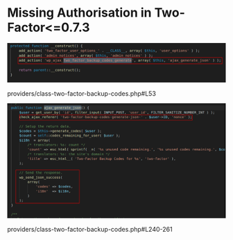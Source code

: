 # Missing Authorisation in Two-Factor<=0.7.3

![providers/class-two-factor-backup-codes.php#L53](Missing%20Authorisation%20in%20Two-Factor%20=0%207%203%20afff4d8aa93349db92536c2bff247ded/Untitled.png)

providers/class-two-factor-backup-codes.php#L53

![providers/class-two-factor-backup-codes.php#L240-261](Missing%20Authorisation%20in%20Two-Factor%20=0%207%203%20afff4d8aa93349db92536c2bff247ded/Untitled%201.png)

providers/class-two-factor-backup-codes.php#L240-261